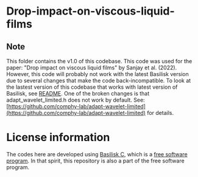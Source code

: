 # Drop-impact-on-viscous-liquid-films

## Note

This folder contains the v1.0 of this codebase. This code was used for the paper: "Drop impact on viscous liquid films" by Sanjay et al. (2022). However, this code will probably not work with the latest Basilisk version due to several changes that make the code back-incompatible. To look at the lastest version of this codebase that works with latest version of Basilisk, see [README](../README.md). One of the broken changes is that adapt_wavelet_limited.h does not work by default. See: [https://github.com/comphy-lab/adapt-wavelet-limited](https://github.com/comphy-lab/adapt-wavelet-limited) for details. 

# License information
The codes here are developed using [Basilisk C](http://basilisk.fr), which is a [free software program](https://en.wikipedia.org/wiki/Free_software). In that spirit, this repository is also a part of the free software program. 

